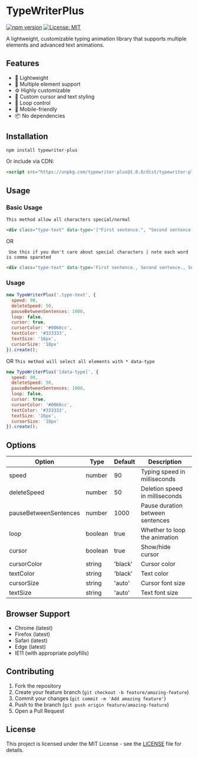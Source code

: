 # TypeWriterPlus

[![npm version](https://img.shields.io/npm/v/typewriter-plus.svg)](https://www.npmjs.com/package/typewriter-plus)
[![License: MIT](https://img.shields.io/badge/License-MIT-yellow.svg)](https://opensource.org/licenses/MIT)

A lightweight, customizable typing animation library that supports multiple elements and advanced text animations.

## Features

- 🚀 Lightweight
- 🎯 Multiple element support
- ⚙️ Highly customizable
- 🎨 Custom cursor and text styling
- 🔄 Loop control
- 📱 Mobile-friendly
- 📦 No dependencies

## Installation

```bash
npm install typewriter-plus
```

Or include via CDN:

```html
<script src="https://unpkg.com/typewriter-plus@1.0.0/dist/typewriter-plus.min.js"></script>
```

## Usage

### Basic Usage
``` This method allow all characters special/normal ```
```html
<div class="type-text" data-type='["First sentence.", "Second sentence."]'></div>
```
OR

``` Use this if you don't care about special characters | note each word is comma spareted```
```html
<div class="type-text" data-type='First sentence., Second sentence., Second sentence.'></div>
```

###  Usage

```javascript
new TypeWriterPlus('.type-text', {
  speed: 90,
  deleteSpeed: 50,
  pauseBetweenSentences: 1000,
  loop: false,
  cursor: true,
  cursorColor: '#0066cc',
  textColor: '#333333',
  textSize: '16px',
  cursorSize: '18px'
}).create();
```
OR
``` This method will select all elements with * data-type ```
```javascript
new TypeWriterPlus('[data-type]', {
  speed: 90,
  deleteSpeed: 50,
  pauseBetweenSentences: 1000,
  loop: false,
  cursor: true,
  cursorColor: '#0066cc',
  textColor: '#333333',
  textSize: '16px',
  cursorSize: '18px'
}).create();
```

## Options

| Option | Type | Default | Description                    |
|--------|------|---------|--------------------------------|
| speed | number | 90 | Typing speed in milliseconds   |
| deleteSpeed | number | 50 | Deletion speed in milliseconds |
| pauseBetweenSentences | number | 1000 | Pause duration between sentences |
| loop | boolean | true | Whether to loop the animation  |
| cursor | boolean | true | Show/hide cursor               |
| cursorColor | string | 'black' | Cursor color                   |
| textColor | string | 'black' | Text color                     |
| cursorSize | string | 'auto' | Cursor font size               |
| textSize | string | 'auto' | Text font size                 |

## Browser Support

- Chrome (latest)
- Firefox (latest)
- Safari (latest)
- Edge (latest)
- IE11 (with appropriate polyfills)

## Contributing

1. Fork the repository
2. Create your feature branch (`git checkout -b feature/amazing-feature`)
3. Commit your changes (`git commit -m 'Add amazing feature'`)
4. Push to the branch (`git push origin feature/amazing-feature`)
5. Open a Pull Request

## License

This project is licensed under the MIT License - see the [LICENSE](LICENSE) file for details.
